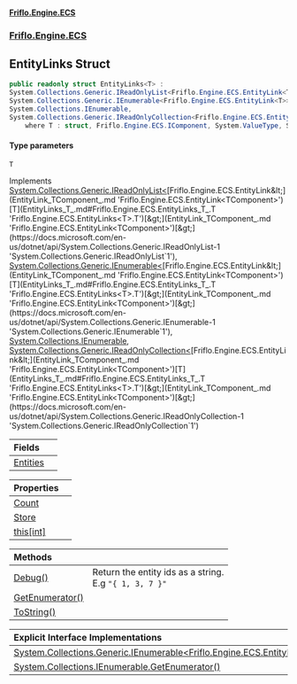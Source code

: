 #### [Friflo.Engine.ECS](index.md 'index')
### [Friflo.Engine.ECS](Friflo.Engine.ECS.md 'Friflo.Engine.ECS')

## EntityLinks<T> Struct

```csharp
public readonly struct EntityLinks<T> :
System.Collections.Generic.IReadOnlyList<Friflo.Engine.ECS.EntityLink<T>>,
System.Collections.Generic.IEnumerable<Friflo.Engine.ECS.EntityLink<T>>,
System.Collections.IEnumerable,
System.Collections.Generic.IReadOnlyCollection<Friflo.Engine.ECS.EntityLink<T>>
    where T : struct, Friflo.Engine.ECS.IComponent, System.ValueType, System.ValueType
```
#### Type parameters

<a name='Friflo.Engine.ECS.EntityLinks_T_.T'></a>

`T`

Implements [System.Collections.Generic.IReadOnlyList&lt;](https://docs.microsoft.com/en-us/dotnet/api/System.Collections.Generic.IReadOnlyList-1 'System.Collections.Generic.IReadOnlyList`1')[Friflo.Engine.ECS.EntityLink&lt;](EntityLink_TComponent_.md 'Friflo.Engine.ECS.EntityLink<TComponent>')[T](EntityLinks_T_.md#Friflo.Engine.ECS.EntityLinks_T_.T 'Friflo.Engine.ECS.EntityLinks<T>.T')[&gt;](EntityLink_TComponent_.md 'Friflo.Engine.ECS.EntityLink<TComponent>')[&gt;](https://docs.microsoft.com/en-us/dotnet/api/System.Collections.Generic.IReadOnlyList-1 'System.Collections.Generic.IReadOnlyList`1'), [System.Collections.Generic.IEnumerable&lt;](https://docs.microsoft.com/en-us/dotnet/api/System.Collections.Generic.IEnumerable-1 'System.Collections.Generic.IEnumerable`1')[Friflo.Engine.ECS.EntityLink&lt;](EntityLink_TComponent_.md 'Friflo.Engine.ECS.EntityLink<TComponent>')[T](EntityLinks_T_.md#Friflo.Engine.ECS.EntityLinks_T_.T 'Friflo.Engine.ECS.EntityLinks<T>.T')[&gt;](EntityLink_TComponent_.md 'Friflo.Engine.ECS.EntityLink<TComponent>')[&gt;](https://docs.microsoft.com/en-us/dotnet/api/System.Collections.Generic.IEnumerable-1 'System.Collections.Generic.IEnumerable`1'), [System.Collections.IEnumerable](https://docs.microsoft.com/en-us/dotnet/api/System.Collections.IEnumerable 'System.Collections.IEnumerable'), [System.Collections.Generic.IReadOnlyCollection&lt;](https://docs.microsoft.com/en-us/dotnet/api/System.Collections.Generic.IReadOnlyCollection-1 'System.Collections.Generic.IReadOnlyCollection`1')[Friflo.Engine.ECS.EntityLink&lt;](EntityLink_TComponent_.md 'Friflo.Engine.ECS.EntityLink<TComponent>')[T](EntityLinks_T_.md#Friflo.Engine.ECS.EntityLinks_T_.T 'Friflo.Engine.ECS.EntityLinks<T>.T')[&gt;](EntityLink_TComponent_.md 'Friflo.Engine.ECS.EntityLink<TComponent>')[&gt;](https://docs.microsoft.com/en-us/dotnet/api/System.Collections.Generic.IReadOnlyCollection-1 'System.Collections.Generic.IReadOnlyCollection`1')

| Fields | |
| :--- | :--- |
| [Entities](EntityLinks_T_.Entities.md 'Friflo.Engine.ECS.EntityLinks<T>.Entities') | |

| Properties | |
| :--- | :--- |
| [Count](EntityLinks_T_.Count.md 'Friflo.Engine.ECS.EntityLinks<T>.Count') | |
| [Store](EntityLinks_T_.Store.md 'Friflo.Engine.ECS.EntityLinks<T>.Store') | |
| [this[int]](EntityLinks_T_.this[int].md 'Friflo.Engine.ECS.EntityLinks<T>.this[int]') | |

| Methods | |
| :--- | :--- |
| [Debug()](EntityLinks_T_.Debug().md 'Friflo.Engine.ECS.EntityLinks<T>.Debug()') | Return the entity ids as a string.<br/>E.g `"{ 1, 3, 7 }"` |
| [GetEnumerator()](EntityLinks_T_.GetEnumerator().md 'Friflo.Engine.ECS.EntityLinks<T>.GetEnumerator()') | |
| [ToString()](EntityLinks_T_.ToString().md 'Friflo.Engine.ECS.EntityLinks<T>.ToString()') | |

| Explicit Interface Implementations | |
| :--- | :--- |
| [System.Collections.Generic.IEnumerable&lt;Friflo.Engine.ECS.EntityLink&lt;T&gt;&gt;.GetEnumerator()](EntityLinks_T_.System.Collections.Generic.IEnumerable_Friflo.Engine.ECS.EntityLink_T__.GetEnumerator().md 'Friflo.Engine.ECS.EntityLinks<T>.System.Collections.Generic.IEnumerable<Friflo.Engine.ECS.EntityLink<T>>.GetEnumerator()') | |
| [System.Collections.IEnumerable.GetEnumerator()](EntityLinks_T_.System.Collections.IEnumerable.GetEnumerator().md 'Friflo.Engine.ECS.EntityLinks<T>.System.Collections.IEnumerable.GetEnumerator()') | |
